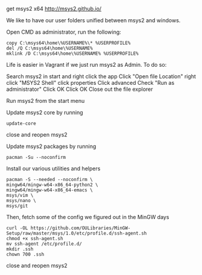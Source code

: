 get msys2 x64
http://msys2.github.io/

We like to have our user folders unified between msys2 and windows.

Open CMD as administrator, run the following:
```
copy C:\msys64\home\%USERNAME%\* %USERPROFILE%
del /Q C:\msys64\home\%USERNAME%
mklink /D C:\msys64\home\%USERNAME% %USERPROFILE%
```

Life is easier in Vagrant if we just run msys2 as Admin.  To do so:

Search msys2 in start and right click the app
Click "Open file Location"
right click "MSYS2 Shell"
click properties
Click advanced
Check "Run as administrator"
Click OK
Click OK
Close out the file explorer

Run msys2 from the start menu

Update msys2 core by running
```
update-core
```
close and reopen msys2

Update msys2 packages by running
```
pacman -Su --noconfirm
```
Install our various utilities and helpers
```
pacman -S --needed --noconfirm \
mingw64/mingw-w64-x86_64-python2 \
mingw64/mingw-w64-x86_64-emacs \
msys/vim \
msys/nano \
msys/git 
```
Then, fetch some of the config we figured out in the MinGW days
```
curl -OL https://github.com/OULibraries/MinGW-Setup/raw/master/msys/1.0/etc/profile.d/ssh-agent.sh
chmod +x ssh-agent.sh
mv ssh-agent /etc/profile.d/
mkdir .ssh
chown 700 .ssh
```

close and reopen msys2
